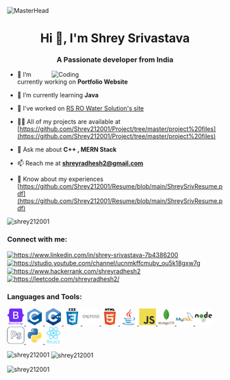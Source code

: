 ![MasterHead](https://gist.githubusercontent.com/codesandtags/998ecaff2f1b1a0f1d97d6d8a93867b9/raw/0d405110fc8f9a4acfd31937a820076dea8fe46f/welcome.gif)
<h1 align="center">Hi 👋, I'm Shrey Srivastava</h1>
<h3 align="center">A Passionate developer from India</h3>

<img align="right" alt="Coding" width="400" src="https://img.freepik.com/free-vector/girl-using-laptop-with-binary-code_1308-114505.jpg?w=2000">

- 🔭 I’m currently working on **Portfolio Website**

- 🌱 I’m currently learning **Java**

- 👯 I've worked on [RS RO Water Solution's site](https://rsrowatersolution.info/)

- 👨‍💻 All of my projects are available at [https://github.com/Shrey212001/Project/tree/master/project%20files](https://github.com/Shrey212001/Project/tree/master/project%20files)

- 💬 Ask me about **C++ , MERN Stack**

- 📫 Reach me at **shreyradhesh2@gmail.com**

- 📄 Know about my experiences [https://github.com/Shrey212001/Resume/blob/main/ShreySrivResume.pdf](https://github.com/Shrey212001/Resume/blob/main/ShreySrivResume.pdf)

<p align="left"> <img src="https://komarev.com/ghpvc/?username=shrey212001&label=Profile%20views&color=0e75b6&style=flat" alt="shrey212001" /> </p>

<p align="left"> <a href="https://github.com/ryo-ma/github-profile-trophy">
</a> </p>

<h3 align="left">Connect with me:</h3>
<p align="left">
<a href="https://linkedin.com/in/shrey-srivastava-7b4386200" target="blank"><img align="center" src="https://raw.githubusercontent.com/rahuldkjain/github-profile-readme-generator/master/src/images/icons/Social/linked-in-alt.svg" alt="https://www.linkedin.com/in/shrey-srivastava-7b4386200" height="30" width="40" /></a>
<a href="https://studio.youtube.com/channel/ucnmkffcmuby_ou5k18gxw7g" target="blank"><img align="center" src="https://raw.githubusercontent.com/rahuldkjain/github-profile-readme-generator/master/src/images/icons/Social/youtube.svg" alt="https://studio.youtube.com/channel/ucnmkffcmuby_ou5k18gxw7g" height="30" width="40" /></a>
<a href="https://www.hackerrank.com/shreyradhesh2" target="blank"><img align="center" src="https://raw.githubusercontent.com/rahuldkjain/github-profile-readme-generator/master/src/images/icons/Social/hackerrank.svg" alt="https://www.hackerrank.com/shreyradhesh2" height="30" width="40" /></a>
<a href="https://leetcode.com/shreyradhesh2/" target="blank"><img align="center" src="https://raw.githubusercontent.com/rahuldkjain/github-profile-readme-generator/master/src/images/icons/Social/leet-code.svg" alt="https://leetcode.com/shreyradhesh2/" height="30" width="40" /></a>
</p>

<h3 align="left">Languages and Tools:</h3>
<p align="left"> <a href="https://getbootstrap.com" target="_blank" rel="noreferrer"> <img src="https://raw.githubusercontent.com/devicons/devicon/master/icons/bootstrap/bootstrap-plain-wordmark.svg" alt="bootstrap" width="40" height="40"/> </a> <a href="https://www.cprogramming.com/" target="_blank" rel="noreferrer"> <img src="https://raw.githubusercontent.com/devicons/devicon/master/icons/c/c-original.svg" alt="c" width="40" height="40"/> </a> <a href="https://www.w3schools.com/cpp/" target="_blank" rel="noreferrer"> <img src="https://raw.githubusercontent.com/devicons/devicon/master/icons/cplusplus/cplusplus-original.svg" alt="cplusplus" width="40" height="40"/> </a> <a href="https://www.w3schools.com/css/" target="_blank" rel="noreferrer"> <img src="https://raw.githubusercontent.com/devicons/devicon/master/icons/css3/css3-original-wordmark.svg" alt="css3" width="40" height="40"/> </a> <a href="https://expressjs.com" target="_blank" rel="noreferrer"> <img src="https://raw.githubusercontent.com/devicons/devicon/master/icons/express/express-original-wordmark.svg" alt="express" width="40" height="40"/> </a> <a href="https://www.w3.org/html/" target="_blank" rel="noreferrer"> <img src="https://raw.githubusercontent.com/devicons/devicon/master/icons/html5/html5-original-wordmark.svg" alt="html5" width="40" height="40"/> </a> <a href="https://www.java.com" target="_blank" rel="noreferrer"> <img src="https://raw.githubusercontent.com/devicons/devicon/master/icons/java/java-original.svg" alt="java" width="40" height="40"/> </a> <a href="https://developer.mozilla.org/en-US/docs/Web/JavaScript" target="_blank" rel="noreferrer"> <img src="https://raw.githubusercontent.com/devicons/devicon/master/icons/javascript/javascript-original.svg" alt="javascript" width="40" height="40"/> </a> <a href="https://www.mongodb.com/" target="_blank" rel="noreferrer"> <img src="https://raw.githubusercontent.com/devicons/devicon/master/icons/mongodb/mongodb-original-wordmark.svg" alt="mongodb" width="40" height="40"/> </a> <a href="https://www.mysql.com/" target="_blank" rel="noreferrer"> <img src="https://raw.githubusercontent.com/devicons/devicon/master/icons/mysql/mysql-original-wordmark.svg" alt="mysql" width="40" height="40"/> </a> <a href="https://nodejs.org" target="_blank" rel="noreferrer"> <img src="https://raw.githubusercontent.com/devicons/devicon/master/icons/nodejs/nodejs-original-wordmark.svg" alt="nodejs" width="40" height="40"/> </a> <a href="https://www.photoshop.com/en" target="_blank" rel="noreferrer"> <img src="https://raw.githubusercontent.com/devicons/devicon/master/icons/photoshop/photoshop-line.svg" alt="photoshop" width="40" height="40"/> </a> <a href="https://www.python.org" target="_blank" rel="noreferrer"> <img src="https://raw.githubusercontent.com/devicons/devicon/master/icons/python/python-original.svg" alt="python" width="40" height="40"/> </a> <a href="https://reactjs.org/" target="_blank" rel="noreferrer"> <img src="https://raw.githubusercontent.com/devicons/devicon/master/icons/react/react-original-wordmark.svg" alt="react" width="40" height="40"/> </a> </p>

<p><img align="left" src="https://github-readme-stats.vercel.app/api/top-langs?username=shrey212001&show_icons=true&locale=en&layout=compact" alt="shrey212001" /></p>

<p>&nbsp;<img align="center" src="https://github-readme-stats.vercel.app/api?username=shrey212001&show_icons=true&locale=en" alt="shrey212001" /></p>

<p><img align="center" src="https://github-readme-streak-stats.herokuapp.com/?user=shrey212001&" alt="shrey212001" /></p>
